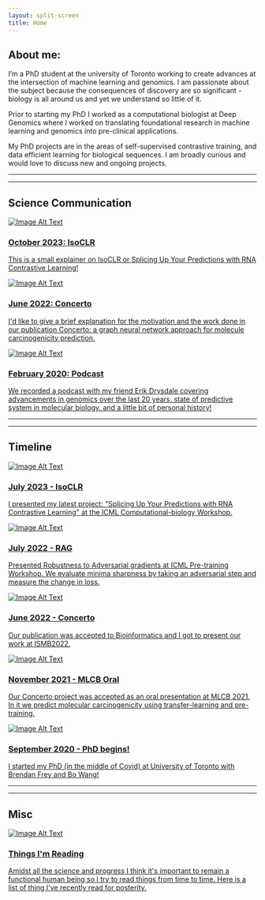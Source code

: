 ```yaml
---
layout: split-screen
title: Home
---
```


## About me:

I’m a PhD student at the university of Toronto working to create advances at the intersection of machine learning and genomics. I am passionate about the subject because the consequences of discovery are so significant - biology is all around us and yet we understand so little of it.

Prior to starting my PhD I worked as a computational biologist at
Deep Genomics where I worked on translating foundational research in machine learning and genomics into pre-clinical applications.

My PhD projects are in the areas of self-supervised contrastive training, and data efficient learning for biological sequences. I am broadly curious and would love to discuss new and ongoing projects.


--- 
--- 

## Science Communication

<div class="link-container">
    <a href="./science/isoclr_2023.html">
        <img src="./images/CellularComponents_t_sne_top_3_go_root_terms_50 copy.png" alt="Image Alt Text" />
        <h3>October 2023: IsoCLR</h3>
        <p>This is a small explainer on IsoCLR or Splicing Up Your Predictions with RNA Contrastive Learning!</p>
    </a>
</div>


<div class="link-container">
    <a href="./science/concerto_2022.html">
        <img src="./images/concerto.jpeg" alt="Image Alt Text" />
        <h3>June 2022: Concerto</h3>
        <p>I'd like to give a brief explanation for the motivation and the work done in our publication Concerto: a graph neural network approach for molecule carcinogenicity prediction.</p>
    </a>
</div>

<div class="link-container">
    <a href="https://open.spotify.com/episode/1aRzadwiHPS16DpUEdYlBb?si=4250cb59742f491c">
        <img src="./images/statistically_insignificant.jpg" alt="Image Alt Text" />
        <h3>February 2020: Podcast</h3>
        <p>We recorded a podcast with my friend Erik Drysdale covering advancements in genomics over the last 20 years, state of predictive system in molecular biology, and a little bit of personal history!</p>
    </a>
</div>

--- 
--- 

## Timeline


<div class="link-container">
    <a href="https://icml-compbio.github.io/">
        <img src="./images/isoclr.png" alt="Image Alt Text" />
        <h3>July 2023 - IsoCLR</h3>
        <p> I presented my latest project: "Splicing Up Your Predictions with RNA Contrastive Learning" at the ICML Computational-biology Workshop.</p>
    </a>
</div>

<div class="link-container">
    <a href="https://openreview.net/forum?id=-b3MEzI6N3">
        <img src="./images/RAG.png" alt="Image Alt Text" />
        <h3>July 2022 - RAG</h3>
        <p>Presented Robustness to Adversarial gradients at ICML Pre-training Workshop. We evaluate minima sharpness by taking an adversarial step and measure the change in loss.</p>
    </a>
</div>

<div class="link-container">
    <a href="https://academic.oup.com/bioinformatics/article/38/Supplement_1/i84/6617525">
        <img src="./images/concerto_presentation.png" alt="Image Alt Text" />
        <h3>June 2022 - Concerto</h3>
        <p> Our publication was accepted to Bioinformatics and I got to present our work at ISMB2022.</p>
    </a>
</div>

<div class="link-container">
    <a href="https://www.youtube.com/watch?v=rwaj1RYME2A&amp;t=4880s">
        <img src="./images/thumbnail.jpg" alt="Image Alt Text" />
        <h3>November 2021 - MLCB Oral </h3>
        <p> Our Concerto project was accepted as an oral presentation at MLCB 2021. In it we predict molecular carcinogenicity using transfer-learning and pre-training. </p>
    </a>
</div>

<div class="link-container">
    <a href="https://psi.toronto.edu/people/">
        <img src="./images/Utoronto_coa.svg.png" alt="Image Alt Text" />
        <h3>September 2020 - PhD begins! </h3>
        <p> I started my PhD (in the middle of Covid) at University of Toronto with Brendan Frey and Bo Wang! </p>
    </a>
</div>


--- 
--- 

## Misc


<div class="link-container">
    <a href="/things_im_reading.html">
        <img src="./images/reading.jpg" alt="Image Alt Text" />
        <h3>Things I'm Reading</h3>
        <p>Amidst all the science and progress I think it's important to remain a functional human being so I try to read things from time to time. Here is a list of thing I've recently read for posterity.</p>
    </a>
</div>
